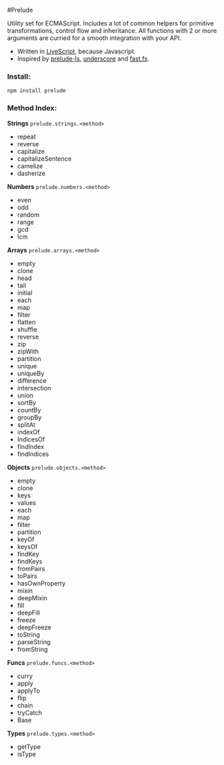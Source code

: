 #Prelude

Utility set for ECMAScript.
Includes a lot of common helpers for primitive transformations, control flow and inheritance.
All functions with 2 or more arguments are curried for a smooth integration with your API.

- Written in <a href="http://www.livescript.net">LiveScript</a>, because Javascript.
- Inspired by
<a href="http://www.preludels.com/">prelude-ls</a>,
<a href="http://underscorejs.org/">underscore</a> and
<a href="https://github.com/codemix/fast.js">fast.fs</a>.

### Install:

    npm install prelude

### Method Index:

**Strings** `prelude.strings.<method>`

- repeat
- reverse
- capitalize
- capitalizeSentence
- camelize
- dasherize

**Numbers** `prelude.numbers.<method>`

- even
- odd
- random
- range
- gcd
- lcm

**Arrays** `prelude.arrays.<method>`

- empty
- clone
- head
- tail
- initial
- each
- map
- filter
- flatten
- shuffle
- reverse
- zip
- zipWith
- partition
- unique
- uniqueBy
- difference
- intersection
- union
- sortBy
- countBy
- groupBy
- splitAt
- indexOf
- IndicesOf
- findIndex
- findIndices

**Objects** `prelude.objects.<method>`

- empty
- clone
- keys
- values
- each
- map
- filter
- partition
- keyOf
- keysOf
- findKey
- findKeys
- fromPairs
- toPairs
- hasOwnProperty
- mixin
- deepMixin
- fill
- deepFill
- freeze
- deepFreeze
- toString
- parseString
- fromString

**Funcs** `prelude.funcs.<method>`

- curry
- apply
- applyTo
- flip
- chain
- tryCatch
- Base

**Types** `prelude.types.<method>`

- getType
- isType
